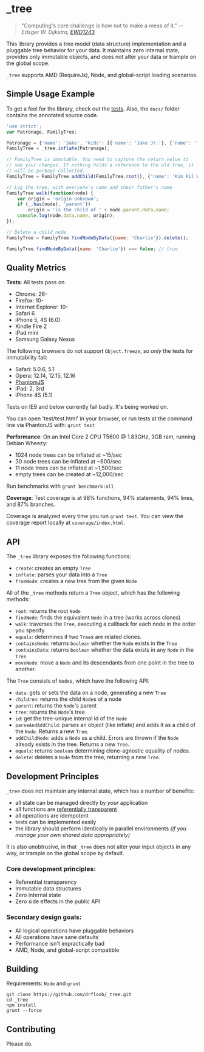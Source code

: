 # _tree

> "Computing's core challenge is how not to make a mess of it."
> --*Edsger W. Dijkstra, [EWD1243][]*

This library provides a tree model (data structure) implementation and
a pluggable tree behavior for your data. It maintains *zero* internal
state, provides only immutable objects, and does not alter your data
or trample on the global scope.

`_tree` supports AMD (RequireJs), Node, and global-script loading
scenarios.

## Simple Usage Example

To get a feel for the library, check out the
[tests](https://github.com/drfloob/_tree/tree/master/test). Also, the
`docs/` folder contains the annotated source code.


```javascript
'use strict';
var Patronage, FamilyTree;

Patronage = {'name': 'Jake', 'kids': [{'name': 'Jake Jr.'}, {'name': 'T.V.'}, {'name': 'Charlie'}, {'name': 'Viola'}]};
FamilyTree = _tree.inflate(Patronage);

// FamilyTree is immutable. You need to capture the return value to
// see your changes. If nothing holds a reference to the old tree, it
// will be garbage collected.
FamilyTree = FamilyTree.addChild(FamilyTree.root(), {'name': 'Kim Kil Wam'});

// Log the tree, with everyone's name and their father's name
FamilyTree.walk(function(node) {
    var origin = 'origin unknown';
    if (_.has(node), 'parent'))
        origin = 'is the child of ' + node.parent.data.name;
    console.log(node.data.name, origin);
});

// Delete a child node
FamilyTree = FamilyTree.findNodeByData({name: 'Charlie'}).delete();

FamilyTree.findNodeByData({name: 'Charlie'}) === false; // true

```

## Quality Metrics

**Tests**: All tests pass on

 * Chrome: 26-
 * Firefox: 10-
 * Internet Explorer: 10-
 * Safari 6
 * iPhone 5, 4S (6.0)
 * Kindle Fire 2
 * iPad mini
 * Samsung Galaxy Nexus

The following browsers do not support `Object.freeze`, so *only* the
tests for immutability fail:

 * Safari: 5.0.6, 5.1
 * Opera: 12.14, 12.15, 12.16
 * [PhantomJS](https://github.com/ariya/phantomjs)
 * iPad: 2, 3rd
 * iPhone 4S (5.1)
 
Tests on IE9 and below currently fail badly. It's being worked on.

You can open 'test/test.html' in your browser, or run tests at the
command line via PhantonJS with: `grunt test`

**Performance**: On an Intel Core 2 CPU T5600 @ 1.83GHz, 3GB ram, running Debian Wheezy:

 * 1024 node trees can be inflated at ~15/sec
 * 30 node trees can be inflated at ~600/sec
 * 11 node trees can be inflated at ~1,500/sec
 * empty trees can be created at ~12,000/sec

Run benchmarks with `grunt benchmark:all`

**Coverage**: Test coverage is at 98% functions, 94% statements, 94% lines, and 87% branches.

Coverage is analyzed every time you run `grunt test`. You can view the
coverage report locally at `coverage/index.html`.

## API

The `_tree` library exposes the following functions:

 * `create`: creates an empty `Tree`
 * `inflate`: parses your data into a `Tree`
 * `fromNode`: creates a new tree from the given `Node`

All of the `_tree` methods return a `Tree` object, which has the
following methods: 

 * `root`: returns the root `Node`
 * `findNode`: finds the equivalent `Node` in a tree (works across
   clones)
 * `walk`: traverses the `Tree`, executing a callback for each node in
   the order you specify
 * `equals`: determines if two `Tree`s are related clones.
 * `containsNode`: returns `boolean` whether the `Node` exists in the `Tree`
 * `containsData`: returns `boolean` whether the data exists in any `Node` in the `Tree`
 * `moveNode`: move a `Node` and its descendants from one point in the tree to another.
 
The `Tree` consists of `Node`s, which have the following API:
 
 * `data`: gets or sets the data on a node, generating a new `Tree`
 * `children`: returns the child `Node`s of a node
 * `parent`: returns the `Node`'s parent
 * `tree`: returns the `Node`'s tree
 * `id`: get the tree-unique internal id of the `Node`
 * `parseAndAddChild`: parses an object (like inflate) and adds it as
   a child of the `Node`. Returns a new `Tree`.
 * `addChildNode`: adds a `Node` as a child. Errors are thrown if the
   `Node` already exists in the tree. Returns a new `Tree`.
 * `equals`: returns `boolean` determining clone-agnostic equality of
   nodes.
 * `delete`: deletes a `Node` from the tree, returning a new `Tree`.



## Development Principles

`_tree` does not maintain any internal state, which has a number of
benefits:

 * all state can be managed directly by *your* application
 * all functions are [referentially transparent][REFTRAN]
 * all operations are idempotent
 * tests can be implemented easily
 * the library should perform identically in parallel environments
   *(if you manage your own shared data appropriately)*

It is also unobtrusive, in that `_tree` does not alter your input
objects in any way, or trample on the global scope by default.

### Core development principles:

 * Referential transparency
 * Immutable data structures
 * Zero internal state
 * Zero side effects in the public API

### Secondary design goals:

 * All logical operations have pluggable behaviors
 * All operations have sane defaults
 * Performance isn't impractically bad
 * AMD, Node, and global-script compatible




## Building

Requirements: `Node` and `grunt`

```
git clone https://github.com/drfloob/_tree.git
cd _tree
npm install
grunt --force
```






## Contributing

Please do.



[EWD1243]: http://www.cs.utexas.edu/users/EWD/transcriptions/EWD12xx/EWD1243.html
[REFTRAN]: https://en.wikipedia.org/wiki/Referential_transparency_(computer_science)
[_]: http://underscorejs.org/
[docco]: http://jashkenas.github.io/docco/
